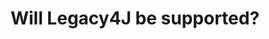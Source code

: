 ---
layout: faq
title: "Will Legacy4J be supported?"
image: /assets/faq/legacy4j.png
permalink: /faq/legacy4j
type: faq
preview-text: | 
  Legacy4J is currently incompatible with LEM and breaks multiple UI elements on LEM.
main-text: | 
  Legacy4J is currently incompatible with LEM and breaks multiple UI elements on LEM.

  We are currently talking with the Legacy4J developers about this issue, and a solution is planned but it will take a significant amount of time to implement as a large amount of LEM's UIs will need to be remade to make this possible.

  **Do not harass the Legacy4J or LEM team about this issue, both of them are very aware of it.**

  Currently know issues with using Legacy4J on LEM:

  - Inability to use the voting book

  - UI elements in weird positions

  - UI elements failing to render

  - UI elements at incorrect scales

  - Incompatibility with LEM Client Helper

  To anyone curious as to why this happens, its because LEM's UI system was built around the expectation of the vanilla locations of UI elements. Legacy4J moves *all* of these UI elements in some way, causing the UI to look very broken. As for the voting book, Legacy4J doesn't have clickEvent support in book UIs.
markdown: true
---